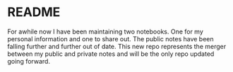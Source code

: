 # README

For awhile now I have been maintaining two notebooks.  One for my personal information and one to share out.  The public notes have been falling further and further out of date.  This new repo represents the merger between my public and private notes and will be the only repo updated going forward. 
